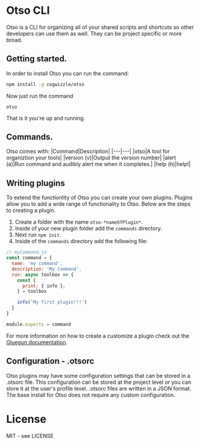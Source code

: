 # Otso CLI

Otso is a CLI for organizing all of your shared scripts and shortcuts so other developers can use them as well.  They can be project specific or more broad.

## Getting started.
In order to install Otso you can run the command:
```sh
npm install -g cogwizzle/otso
```
Now just run the command
```
otso
```
That is it you're up and running.

## Commands.
Otso comes with:
|Command|Description|
|---|---|
|otso|A tool for organiztion your tools|
|version (v)|Output the version number|
|alert (a)|Run command and audibly alert me when it completes.|
|help (h)|help!|

## Writing plugins
To extend the functionlity of Otso you can create your own plugins.  Plugins allow you to add a wide range of functionality to Otso.  Below are the steps to creating a plugin.
1. Create a folder with the name `otso-*nameOfPlugin*`.
1. Inside of your new plugin folder add the `commands` directory.
1. Next run `npm init`.
1. Inside of the `commands` directory add the following file:
```javascript
// myCommand.js
const command = {
  name: 'my command',
  description: 'My Command',
  run: async toolbox => {
    const {
      print: { info },
    } = toolbox

    info('My first plugin!!!')
  }
}

module.exports = command
```
For more information on how to create a customize a plugin check out the [Gluegun documentation](https://infinitered.github.io/gluegun/#/tutorial-making-a-plugin).

## Configuration - .otsorc
Otso plugins may have some configuration settings that can be stored in a .otsorc file.  This configuration can be stored at the project level or you can store it at the user's profile level.  .otsorc files are written in a JSON format.  The base install for Otso does not require any custom configuration.

# License
MIT - see LICENSE

